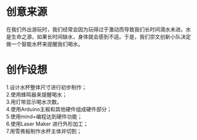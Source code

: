 # 创意来源
在我们外出游玩时，我们经常会因为玩得过于激动而导致我们长时间滴水未进。水是生命之源，如果长时间缺水，身体就会感到不适。于是，我们崇文创新小队决定做一个智能水杯来提醒我们喝水。
# 创作设想
1.设计水杯整体尺寸进行初步制作；                                             
2.使用蜂鸣器来提醒喝水；                                          
3.用灯带显示喝水次数。                                      
4.使用Arduino主板和其他硬件组成硬件部分；                                        
5.使用mind+编程达到硬件功能；                                                
6.使用Laser Maker 进行外形加工；                                               
7.用雪弗板制作水杯主体并切割；                                    
